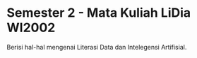 # Semester 2 - Mata Kuliah LiDia WI2002

Berisi hal-hal mengenai Literasi Data dan Intelegensi Artifisial.
